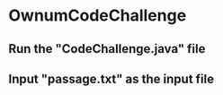 # OwnumCodeChallenge

## Run the "CodeChallenge.java" file
## Input "passage.txt" as the input file
